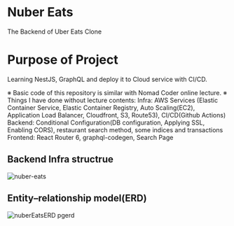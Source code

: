 # Nuber Eats

The Backend of Uber Eats Clone

# Purpose of Project
Learning NestJS, GraphQL and deploy it to Cloud service with CI/CD.

※ Basic code of this repository is similar with Nomad Coder online lecture. 
※ Things I have done without lecture contents:
Infra: AWS Services (Elastic Container Service, Elastic Container Registry, Auto Scaling(EC2), Application Load Balancer, Cloudfront, S3, Route53), CI/CD(Github Actions)
Backend: Conditional Configuration(DB configuration, Applying SSL, Enabling CORS), restaurant search method, some indices and transactions
Frontend: React Router 6, graphql-codegen, Search Page

## Backend Infra structrue
![nuber-eats](https://github.com/de1eb/nuber-eats-backend/assets/34806504/14c645eb-e7ab-4188-a940-7e7e3c52ce1f)

## Entity–relationship model(ERD)
![nuberEatsERD pgerd](https://github.com/user-attachments/assets/ad0c6d2b-8dcd-46fe-a627-fd835f562e21)
